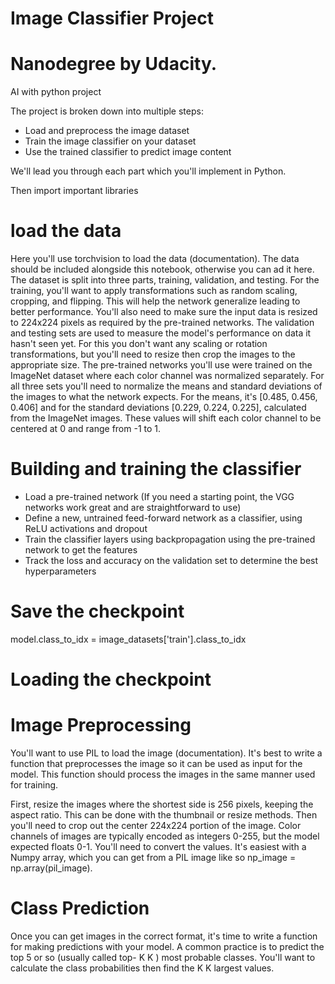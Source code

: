 # Image Classifier Project
# Nanodegree by Udacity.

AI with python project 

The project is broken down into multiple steps:
  * Load and preprocess the image dataset
  * Train the image classifier on your dataset
  * Use the trained classifier to predict image content

We'll lead you through each part which you'll implement in Python.

Then import important libraries 

# load the data

Here you'll use torchvision to load the data (documentation). The data should be included alongside this notebook, otherwise you can ad it here. The dataset is split into three parts, training, validation, and testing. For the training, you'll want to apply transformations such as random scaling, cropping, and flipping. This will help the network generalize leading to better performance. You'll also need to make sure the input data is resized to 224x224 pixels as required by the pre-trained networks.
The validation and testing sets are used to measure the model's performance on data it hasn't seen yet. For this you don't want any scaling or rotation transformations, but you'll need to resize then crop the images to the appropriate size.
The pre-trained networks you'll use were trained on the ImageNet dataset where each color channel was normalized separately. For all three sets you'll need to normalize the means and standard deviations of the images to what the network expects. For the means, it's [0.485, 0.456, 0.406] and for the standard deviations [0.229, 0.224, 0.225], calculated from the ImageNet images. These values will shift each color channel to be centered at 0 and range from -1 to 1.

# Building and training the classifier

* Load a pre-trained network (If you need a starting point, the VGG networks work great and are straightforward to use)
* Define a new, untrained feed-forward network as a classifier, using ReLU activations and dropout
* Train the classifier layers using backpropagation using the pre-trained network to get the features
* Track the loss and accuracy on the validation set to determine the best hyperparameters

# Save the checkpoint
model.class_to_idx = image_datasets['train'].class_to_idx

# Loading the checkpoint

# Image Preprocessing

You'll want to use PIL to load the image (documentation). It's best to write a function that preprocesses the image so it can be used as input for the model. This function should process the images in the same manner used for training.

First, resize the images where the shortest side is 256 pixels, keeping the aspect ratio. This can be done with the thumbnail or resize methods. Then you'll need to crop out the center 224x224 portion of the image.
Color channels of images are typically encoded as integers 0-255, but the model expected floats 0-1. You'll need to convert the values. It's easiest with a Numpy array, which you can get from a PIL image like so np_image = np.array(pil_image).

# Class Prediction

Once you can get images in the correct format, it's time to write a function for making predictions with your model. A common practice is to predict the top 5 or so (usually called top-
K
K
) most probable classes. You'll want to calculate the class probabilities then find the 
K
K
largest values.
